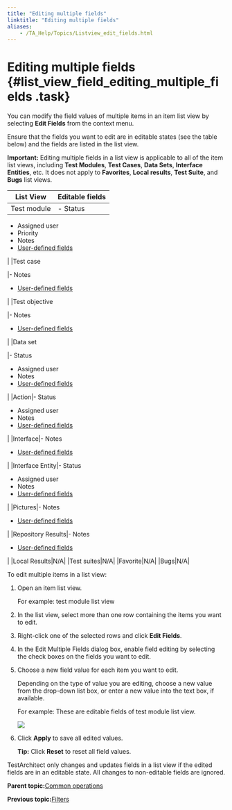 ```yaml
--- 
title: "Editing multiple fields"
linktitle: "Editing multiple fields"
aliases: 
    - /TA_Help/Topics/Listview_edit_fields.html
---
```

# Editing multiple fields {#list_view_field_editing_multiple_fields .task}

You can modify the field values of multiple items in an item list view by selecting **Edit Fields** from the context menu.

Ensure that the fields you want to edit are in editable states \(see the table below\) and the fields are listed in the list view.

**Important:** Editing multiple fields in a list view is applicable to all of the item list views, including **Test Modules**, **Test Cases**, **Data Sets**, **Interface Entities**, etc. It does not apply to **Favorites**, **Local results**, **Test Suite**, and **Bugs** list views.

|List View|Editable fields|
|---------|---------------|
|Test module|-   Status
-   Assigned user
-   Priority
-   Notes
-   [User-defined fields](../../TA_Administration/Topics/User_defined_fields.html)

|
|Test case

|-   Notes
-   [User-defined fields](../../TA_Administration/Topics/User_defined_fields.html)

|
|Test objective

|-   Notes
-   [User-defined fields](../../TA_Administration/Topics/User_defined_fields.html)

|
|Data set

|-   Status
-   Assigned user
-   Notes
-   [User-defined fields](../../TA_Administration/Topics/User_defined_fields.html)

|
|Action|-   Status
-   Assigned user
-   Notes
-   [User-defined fields](../../TA_Administration/Topics/User_defined_fields.html)

|
|Interface|-   Notes
-   [User-defined fields](../../TA_Administration/Topics/User_defined_fields.html)

|
|Interface Entity|-   Status
-   Assigned user
-   Notes
-   [User-defined fields](../../TA_Administration/Topics/User_defined_fields.html)

|
|Pictures|-   Notes
-   [User-defined fields](../../TA_Administration/Topics/User_defined_fields.html)

|
|Repository Results|-   Notes
-   [User-defined fields](../../TA_Administration/Topics/User_defined_fields.html)

|
|Local Results|N/A|
|Test suites|N/A|
|Favorite|N/A|
|Bugs|N/A|

To edit multiple items in a list view:

1.  Open an item list view.

    For example: test module list view

2.  In the list view, select more than one row containing the items you want to edit.

3.  Right-click one of the selected rows and click **Edit Fields**.

4.  In the Edit Multiple Fields dialog box, enable field editing by selecting the check boxes on the fields you want to edit.

5.  Choose a new field value for each item you want to edit.

    Depending on the type of value you are editing, choose a new value from the drop-down list box, or enter a new value into the text box, if available.

    For example: These are editable fields of test module list view.

    ![](../Images/edit_multiple_fields_dlg.png)

6.  Click **Apply** to save all edited values.

    **Tip:** Click **Reset** to reset all field values.


TestArchitect only changes and updates fields in a list view if the edited fields are in an editable state. All changes to non-editable fields are ignored.

**Parent topic:**[Common operations](../../TA_Help/Topics/Listview_common_operations.html)

**Previous topic:**[Filters](../../TA_Help/Topics/Listview_filtering.html)

